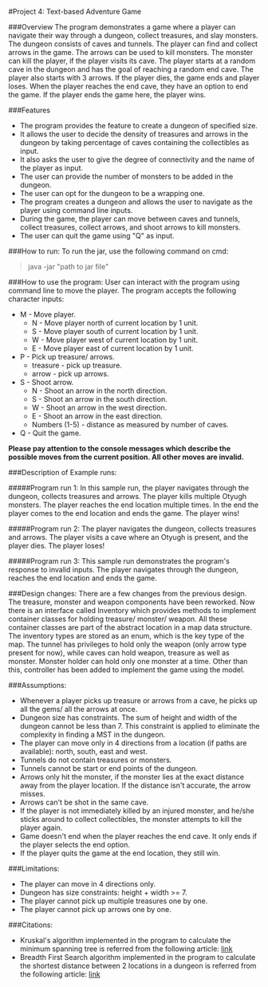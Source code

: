 #Project 4: Text-based Adventure Game

###Overview
The program demonstrates a game where a player can navigate their way through a dungeon, collect 
treasures, and slay monsters. The dungeon consists of caves and tunnels. The player can find and 
collect arrows in the game. The arrows can be used to kill monsters. The monster can kill the 
player, if the player visits its cave. The player starts at a random cave in the dungeon and has 
the goal of reaching a random end cave. The player also starts with 3 arrows. If the player dies, 
the game ends and player loses. When the player reaches the end cave, they have an option to end 
the game. If the player ends the game here, the player wins.

###Features
- The program provides the feature to create a dungeon of specified size.
- It allows the user to decide the density of treasures and arrows in the dungeon by taking 
percentage of caves containing the collectibles as input.
- It also asks the user to give the degree of connectivity and the name of the player as input.
- The user can provide the number of monsters to be added in the dungeon.
- The user can opt for the dungeon to be a wrapping one.
- The program creates a dungeon and allows the user to navigate as the player using command
  line inputs.
- During the game, the player can move between caves and tunnels, collect treasures, collect arrows,
and shoot arrows to kill monsters.
- The user can quit the game using "Q" as input.

###How to run:
To run the jar, use the following command on cmd:
> java -jar "path to jar file"

###How to use the program:
User can interact with the program using command line to move the player. The program accepts the
following character inputs:
- M - Move player.
  - N - Move player north of current location by 1 unit.
  - S - Move player south of current location by 1 unit.
  - W - Move player west of current location by 1 unit.
  - E - Move player east of current location by 1 unit.
- P - Pick up treasure/ arrows.
  - treasure - pick up treasure.
  - arrow - pick up arrows.
- S - Shoot arrow.
  - N - Shoot an arrow in the north direction.
  - S - Shoot an arrow in the south direction.
  - W - Shoot an arrow in the west direction.
  - E - Shoot an arrow in the east direction.
  - Numbers (1-5) - distance as measured by number of caves.
- Q - Quit the game.

**Please pay attention to the console messages which describe the possible moves from the current
position. All other moves are invalid.**

###Description of Example runs:

#####Program run 1:
In this sample run, the player navigates through the dungeon, collects treasures and arrows. The
player kills multiple Otyugh monsters. The player reaches the end location multiple times. In the
end the player comes to the end location and ends the game. The player wins!

#####Program run 2:
The player navigates the dungeon, collects treasures and arrows. The player visits a cave where
an Otyugh is present, and the player dies. The player loses!

#####Program run 3:
This sample run demonstrates the program's response to invalid inputs. The player navigates through
the dungeon, reaches the end location and ends the game.

###Design changes:
There are a few changes from the previous design. The treasure, monster and weapon components have
been reworked. Now there is an interface called Inventory which provides methods to implement
container classes for holding treasure/ monster/ weapon. All these container classes are part
of the abstract location in a map data structure. The inventory types are stored as an enum, which
is the key type of the map. The tunnel has privileges to hold only the weapon (only arrow type 
present for now), while caves can hold weapon, treasure as well as monster. Monster holder can
hold only one monster at a time.
Other than this, controller has been added to implement the game using the model.

###Assumptions:

- Whenever a player picks up treasure or arrows from a cave, he picks up all the gems/ all the 
arrows at once.
- Dungeon size has constraints. The sum of height and width of the dungeon cannot be less than
  7. This constraint is applied to eliminate the complexity in finding a MST in the dungeon.
- The player can move only in 4 directions from a location (if paths are available): north, south,
  east and west.
- Tunnels do not contain treasures or monsters.
- Tunnels cannot be start or end points of the dungeon.
- Arrows only hit the monster, if the monster lies at the exact distance away from the player 
location. If the distance isn't accurate, the arrow misses.
- Arrows can't be shot in the same cave.
- If the player is not immediately killed by an injured monster, and he/she sticks around to collect 
collectibles, the monster attempts to kill the player again.
- Game doesn't end when the player reaches the end cave. It only ends if the player selects the end
option.
- If the player quits the game at the end location, they still win.

###Limitations:

- The player can move in 4 directions only.
- Dungeon has size constraints: height + width >= 7.
- The player cannot pick up multiple treasures one by one.
- The player cannot pick up arrows one by one.

###Citations:

- Kruskal's algorithm implemented in the program to calculate the minimum spanning tree is referred
  from the following article:
  [link](https://www.geeksforgeeks.org/kruskals-minimum-spanning-tree-algorithm-greedy-algo-2/)
- Breadth First Search algorithm implemented in the program to calculate the shortest distance
  between 2 locations in a dungeon is referred from the following article:
  [link](https://www.geeksforgeeks.org/shortest-path-unweighted-model.graphUtils/)
